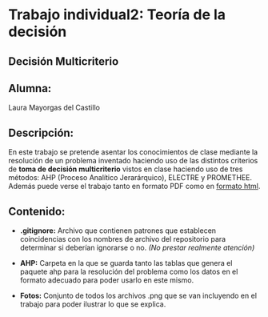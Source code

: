 # Trabajo individual2: Teoría de la decisión
## Decisión Multicriterio
## Alumna: 
Laura Mayorgas del Castillo

## Descripción: 
En este trabajo se pretende asentar los conocimientos de clase mediante la resolución de un problema inventado haciendo uso de las distintos criterios de **toma de decisión multicriterio** vistos en clase haciendo uso de tres métodos: AHP (Proceso Analítico Jerarárquico), ELECTRE y PROMETHEE. 
Además puede verse el trabajo tanto en formato PDF como en [formato html](https://laumaydel.github.io/trabajo02indtd2024/Informe.html). 

## Contenido: 
- **.gitignore:** Archivo que contienen patrones que establecen coincidencias con los nombres de archivo del repositorio para determinar si deberían ignorarse o no.
  *(No prestar realmente atención)*

- **AHP:** Carpeta en la que se guarda tanto las tablas que genera el paquete ahp para la resolución del problema como los datos en el formato adecuado para poder usarlo en este mismo.

- **Fotos:** Conjunto de todos los archivos .png que se van incluyendo en el trabajo para poder ilustrar lo que se explica.

